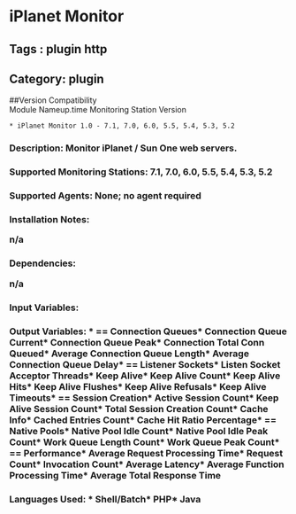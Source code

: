 # iPlanet Monitor
## Tags : plugin   http  

## Category: plugin

##Version Compatibility<br/>Module Name</th><th>up.time Monitoring Station Version</th>


  
    * iPlanet Monitor 1.0 - 7.1, 7.0, 6.0, 5.5, 5.4, 5.3, 5.2
  


### Description: Monitor iPlanet / Sun One web servers.

### Supported Monitoring Stations: 7.1, 7.0, 6.0, 5.5, 5.4, 5.3, 5.2
### Supported Agents: None; no agent required
### Installation Notes: <p>n/a</p>

### Dependencies: <p>n/a</p>

### Input Variables: 
### Output Variables: * == Connection Queues* Connection Queue Current* Connection Queue Peak* Connection Total Conn Queued* Average Connection Queue Length* Average Connection Queue Delay* == Listener Sockets* Listen Socket Acceptor Threads* Keep Alive* Keep Alive Count* Keep Alive Hits* Keep Alive Flushes* Keep Alive Refusals* Keep Alive Timeouts* == Session Creation* Active Session Count* Keep Alive Session Count* Total Session Creation Count* Cache Info* Cached Entries Count* Cache Hit Ratio Percentage* == Native Pools* Native Pool Idle Count* Native Pool Idle Peak Count* Work Queue Length Count* Work Queue Peak Count* == Performance* Average Request Processing Time* Request Count* Invocation Count* Average Latency* Average Function Processing Time* Average Total Response Time
### Languages Used: * Shell/Batch* PHP* Java

